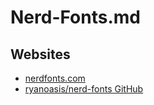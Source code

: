 # Nerd-Fonts.md

## Websites

* [nerdfonts.com](https://www.nerdfonts.com/)
* [ryanoasis/nerd-fonts GitHub](https://github.com/ryanoasis/nerd-fonts)
